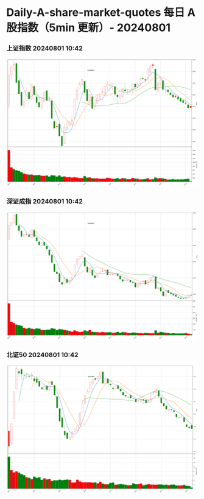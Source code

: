 
# Daily-A-share-market-quotes 每日 A 股指数（5min 更新）- 20240801

### 上证指数 20240801 10:42
![](./fig/2024/8/20240801-sh000001.png)

### 深证成指 20240801 10:42
![](./fig/2024/8/20240801-sz399001.png)

### 北证50 20240801 10:42
![](./fig/2024/8/20240801-bj899050.png)
